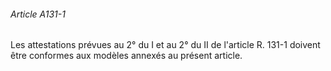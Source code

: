 ###### Article A131-1

Les attestations prévues au 2° du I et au 2° du II de l'article R. 131-1 doivent être conformes aux modèles annexés au présent article.

